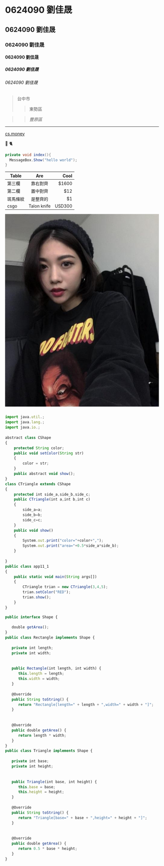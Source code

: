 # 0624090 劉佳晟

## 0624090 劉佳晟

### 0624090 劉佳晟

#### 0624090 劉佳晟

##### 0624090 劉佳晟

###### 0624090 劉佳晟

>台中市
>>東勢區

>>*豐原區*

---
[cs.money](https://cs.money/zh/)

:horse: :cat2:

```csharp
private void index(){
  MessageBox.Show("hello world");
}
```
| Table        | Are           | Cool  |
| ------------- |:-------------:| -----:|
| 第三欄        | 靠右對齊      | $1600 |
| 第二欄        | 置中對齊      |   $12 |
| 斑馬條紋      | 是整齊的      |    $1 |
| csgo         |Talon knife    | USD300|

![una](20170418190908_6ef5fba813fad74feed9e35c35267e72_2.jpeg)

###
```js
import java.util.;
import java.lang.;
import java.io.;

abstract class CShape
{
    protected String color;
    public void setColor(String str)
    {
        color = str;
    }
    public abstract void show();
}
class CTriangle extends CShape
{
    protected int side_a,side_b,side_c;
    public CTriangle(int a,int b,int c)
    {
        side_a=a;
        side_b=b;
        side_c=c;
    }
    public void show()
    {
        System.out.print("color="+color+",");
        System.out.print("area="+0.5*side_a*side_b);
    }

}
public class app11_1
{
    public static void main(String args[])
    {
        CTriangle trian = new CTriangle(3,4,5);
        trian.setColor("RED");
        trian.show();
    }
}
```

```js
public interface Shape {  
  
   double getArea();
}
public class Rectangle implements Shape {  
  
   private int length;
   private int width;

   
   public Rectangle(int length, int width) {
      this.length = length;
      this.width = width;
   }

   @Override
   public String toString() {
      return "Rectangle[length=" + length + ",width=" + width + "]";
   }

   
   @Override
   public double getArea() {
      return length * width;
   }
}
public class Triangle implements Shape {
  
   private int base;
   private int height;

  
   public Triangle(int base, int height) {
      this.base = base;
      this.height = height;
   }

   @Override
   public String toString() {
      return "Triangle[base=" + base + ",height=" + height + "]";
   }

  
   @Override
   public double getArea() {
      return 0.5 * base * height;
   }
}
